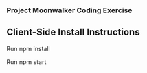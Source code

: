 ### Project Moonwalker Coding Exercise


## Client-Side Install Instructions

Run npm install

Run npm start
